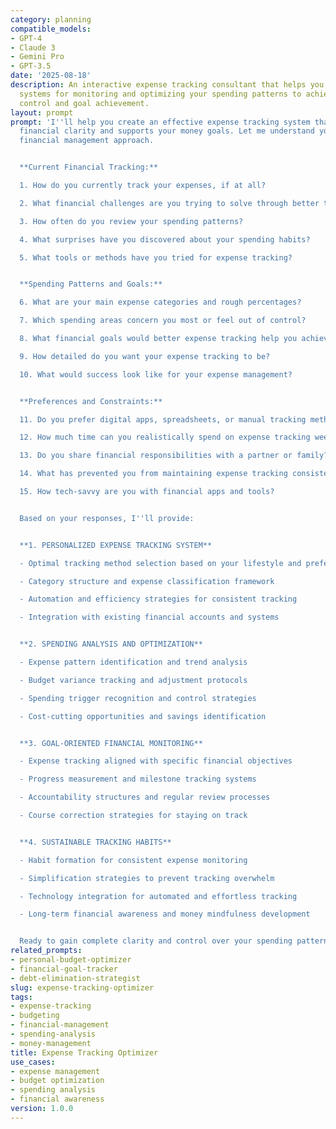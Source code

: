 ```yaml
---
category: planning
compatible_models:
- GPT-4
- Claude 3
- Gemini Pro
- GPT-3.5
date: '2025-08-18'
description: An interactive expense tracking consultant that helps you create effective
  systems for monitoring and optimizing your spending patterns to achieve better financial
  control and goal achievement.
layout: prompt
prompt: 'I''ll help you create an effective expense tracking system that provides
  financial clarity and supports your money goals. Let me understand your current
  financial management approach.


  **Current Financial Tracking:**

  1. How do you currently track your expenses, if at all?

  2. What financial challenges are you trying to solve through better tracking?

  3. How often do you review your spending patterns?

  4. What surprises have you discovered about your spending habits?

  5. What tools or methods have you tried for expense tracking?


  **Spending Patterns and Goals:**

  6. What are your main expense categories and rough percentages?

  7. Which spending areas concern you most or feel out of control?

  8. What financial goals would better expense tracking help you achieve?

  9. How detailed do you want your expense tracking to be?

  10. What would success look like for your expense management?


  **Preferences and Constraints:**

  11. Do you prefer digital apps, spreadsheets, or manual tracking methods?

  12. How much time can you realistically spend on expense tracking weekly?

  13. Do you share financial responsibilities with a partner or family?

  14. What has prevented you from maintaining expense tracking consistently?

  15. How tech-savvy are you with financial apps and tools?


  Based on your responses, I''ll provide:


  **1. PERSONALIZED EXPENSE TRACKING SYSTEM**

  - Optimal tracking method selection based on your lifestyle and preferences

  - Category structure and expense classification framework

  - Automation and efficiency strategies for consistent tracking

  - Integration with existing financial accounts and systems


  **2. SPENDING ANALYSIS AND OPTIMIZATION**

  - Expense pattern identification and trend analysis

  - Budget variance tracking and adjustment protocols

  - Spending trigger recognition and control strategies

  - Cost-cutting opportunities and savings identification


  **3. GOAL-ORIENTED FINANCIAL MONITORING**

  - Expense tracking aligned with specific financial objectives

  - Progress measurement and milestone tracking systems

  - Accountability structures and regular review processes

  - Course correction strategies for staying on track


  **4. SUSTAINABLE TRACKING HABITS**

  - Habit formation for consistent expense monitoring

  - Simplification strategies to prevent tracking overwhelm

  - Technology integration for automated and effortless tracking

  - Long-term financial awareness and money mindfulness development


  Ready to gain complete clarity and control over your spending patterns?'
related_prompts:
- personal-budget-optimizer
- financial-goal-tracker
- debt-elimination-strategist
slug: expense-tracking-optimizer
tags:
- expense-tracking
- budgeting
- financial-management
- spending-analysis
- money-management
title: Expense Tracking Optimizer
use_cases:
- expense management
- budget optimization
- spending analysis
- financial awareness
version: 1.0.0
---
```

